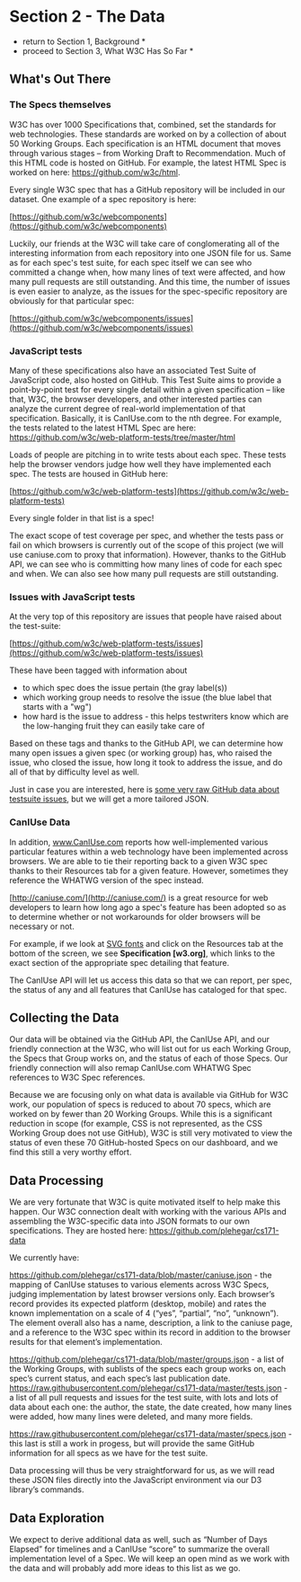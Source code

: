 # Section 2 - The Data

* return to Section 1, Background *
* proceed to Section 3, What W3C Has So Far *

## What's Out There

### The Specs themselves

W3C has over 1000 Specifications that, combined, set the standards for web technologies.  These standards are worked on by a collection of about 50 Working Groups.  Each specification is an HTML document that moves through various stages – from Working Draft to Recommendation.  Much of this HTML code is hosted on GitHub.  For example, the latest HTML Spec is worked on here:  https://github.com/w3c/html.

Every single W3C spec that has a GitHub repository will be included in our dataset.  One example of a spec repository is here:

[https://github.com/w3c/webcomponents](https://github.com/w3c/webcomponents)

Luckily, our friends at the W3C will take care of conglomerating all of the interesting information from each repository into one JSON file for us.  Same as for each spec's test suite, for each spec itself we can see who committed a change when, how many lines of text were affected, and how many pull requests are still outstanding.  And this time, the number of issues is even easier to analyze, as the issues for the spec-specific repository are obviously for that particular spec:

[https://github.com/w3c/webcomponents/issues](https://github.com/w3c/webcomponents/issues)


### JavaScript tests

Many of these specifications also have an associated Test Suite of JavaScript code, also hosted on GitHub.  This Test Suite aims to provide a point-by-point test for every single detail within a given specification – like that, W3C, the browser developers, and other interested parties can analyze the current degree of real-world implementation of that specification.  Basically, it is CanIUse.com to the nth degree.  For example, the tests related to the latest HTML Spec are here:  https://github.com/w3c/web-platform-tests/tree/master/html

Loads of people are pitching in to write tests about each spec.  These tests help the browser vendors judge how well they have implemented each spec.  The tests are housed in GitHub here:

[https://github.com/w3c/web-platform-tests](https://github.com/w3c/web-platform-tests)

Every single folder in that list is a spec!

The exact scope of test coverage per spec, and whether the tests pass or fail on which browsers is currently out of the scope of this project (we will use caniuse.com to proxy that information).  However, thanks to the GitHub API, we can see who is committing how many lines of code for each spec and when.  We can also see how many pull requests are still outstanding.

### Issues with JavaScript tests

At the very top of this repository are issues that people have raised about the test-suite:

[https://github.com/w3c/web-platform-tests/issues](https://github.com/w3c/web-platform-tests/issues)

These have been tagged with information about
- to which spec does the issue pertain (the gray label(s))
- which working group needs to resolve the issue (the blue label that starts with a "wg")
- how hard is the issue to address - this helps testwriters know which are the low-hanging fruit they can easily take care of

Based on these tags and thanks to the GitHub API, we can determine how many open issues a given spec (or working group) has, who raised the issue, who closed the issue, how long it took to address the issue, and do all of that by difficulty level as well.

Just in case you are interested, here is [some very raw GitHub data about testsuite issues](sample_data/wpt-issues.json), but we will get a more tailored JSON.


### CanIUse Data

In addition, www.CanIUse.com reports how well-implemented various particular features within a web technology have been implemented across browsers.  We are able to tie their reporting back to a given W3C spec thanks to their Resources tab for a given feature.  However, sometimes they reference the WHATWG version of the spec instead.

[http://caniuse.com/](http://caniuse.com/) is a great resource for web developers to learn how long ago a spec's feature has been adopted so as to determine whether or not workarounds for older browsers will be necessary or not.

For example, if we look at [SVG fonts](http://caniuse.com/#feat=svg-fonts) and click on the Resources tab at the bottom of the screen, we see **Specification [w3.org]**, which links to the exact section of the appropriate spec detailing that feature.

The CanIUse API will let us access this data so that we can report, per spec, the status of any and all features that CanIUse has cataloged for that spec.


## Collecting the Data

Our data will be obtained via the GitHub API, the CanIUse API, and our friendly connection at the W3C, who will list out for us each Working Group, the Specs that Group works on, and the status of each of those Specs.  Our friendly connection will also remap CanIUse.com WHATWG Spec references to W3C Spec references.

Because we are focusing only on what data is available via GitHub for W3C work, our population of specs is reduced to about 70 specs, which are worked on by fewer than 20 Working Groups.  While this is a significant reduction in scope (for example, CSS is not represented, as the CSS Working Group does not use GitHub), W3C is still very motivated to view the status of even these 70 GitHub-hosted Specs on our dashboard, and we find this still a very worthy effort.

## Data Processing

We are very fortunate that W3C is quite motivated itself to help make this happen.  Our W3C connection dealt with working with the various APIs and assembling the W3C-specific data into JSON formats to our own specifications.  They are hosted here:  https://github.com/plehegar/cs171-data

We currently have:

https://github.com/plehegar/cs171-data/blob/master/caniuse.json - the mapping of CanIUse statuses to various elements across W3C Specs, judging implementation by latest browser versions only.  Each browser’s record provides its expected platform (desktop, mobile) and rates the known implementation on a scale of 4 (“yes”, “partial”, “no”, “unknown”).  The element overall also has a name, description, a link to the caniuse page, and a reference to the W3C spec within its record in addition to the browser results for that element’s implementation.

https://github.com/plehegar/cs171-data/blob/master/groups.json - a list of the Working Groups, with sublists of the specs each group works on, each spec’s current status, and each spec’s last publication date.
https://raw.githubusercontent.com/plehegar/cs171-data/master/tests.json - a list of all pull requests and issues for the test suite, with lots and lots of data about each one:  the author, the state, the date created, how many lines were added, how many lines were deleted, and many more fields.

https://raw.githubusercontent.com/plehegar/cs171-data/master/specs.json - this last is still a work in progess, but will provide the same GitHub information for all specs as we have for the test suite.

Data processing will thus be very straightforward for us, as we will read these JSON files directly into the JavaScript environment via our D3 library’s commands.


## Data Exploration

We expect to derive additional data as well, such as “Number of Days Elapsed” for timelines and a CanIUse “score” to summarize the overall implementation level of a Spec.  We will keep an open mind as we work with the data and will probably add more ideas to this list as we go.
